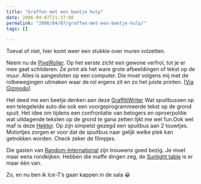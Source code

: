 ```yaml
---
title: "Graffen met een beetje hulp"
date: 2006-04-07T21:37:08
permalink: "2006/04/07/graffen-met-een-beetje-hulp/"
tags: []

---
```

Toeval of niet, hier komt weer een stukkie over muren volzetten.

Neem nu de [PixelRoller](3/http://random-international.squarespace.com/pixelroller-overview/ "http://random-international.squarespace.com/pixelroller-overview/"). Op het eerste zicht een gewone verfrol, tot je er mee gaat schilderen. Ze print als het ware grote afbeeldingen of tekst op de muur. Alles is aangesloten op een computer. Die moet volgens mij met de rolbewegingen uitmaken waar de rol ergens zit en zo het juiste printen. \[[Via Gizmodo](http://gizmodo.com/gadgets/gadgets/pixelroller-165787.php "gizmodo")\]

Het deed me een beetje denken aan deze [GraffitiWriter](http://www.appliedautonomy.com/gw.html "http://www.appliedautonomy.com/gw.html") Wat spuitbussen op een telegeleide auto die ook een voorgeprogrammeerde tekst op de grond spuit. Het idee om tijdens een confrontatie van betogers en oproerpolitie wat uitdagende teksten op de grond te gana zetten lijkt me wel fun.Ook wel maf is deze [Hektor](http://www.hektor.ch/ "http://www.hektor.ch/"). Op zijn simpelst gezegd een spuitbus aan 2 touwtjes. Motortjes zorgen er voor dat de spuitbus naar gelijk welke plek kan getrokken worden. Check zeker de filmpjes.

Die gasten van [Random-International](http://random-international.squarespace.com/ "http://random-international.squarespace.com/") zijn trouwens goed bezig. Je moet maar eens rondkijken. Hebben die maffe dingen zeg, de [Sunlight table](http://random-international.squarespace.com/sunlight-table/ "http://random-international.squarespace.com/sunlight-table/") is er maar één van.

Zo, en nu ben ik Ice-T’s gaan kappen in de sala 😀
